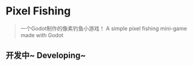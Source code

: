 # Pixel Fishing
> 一个Godot制作的像素钓鱼小游戏！
> A simple pixel fishing mini-game made with Godot

## 开发中~ Developing~